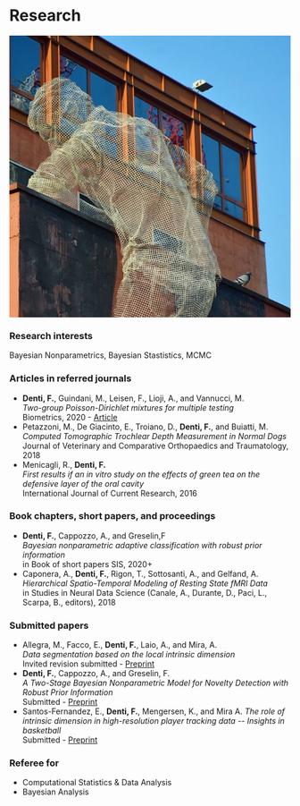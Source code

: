 # Research

<img align="center" src="images/tres4.jpg?raw=true"/>

### Research interests

Bayesian Nonparametrics, Bayesian Stastistics, MCMC 

### Articles in referred journals
* **Denti, F.**, Guindani, M., Leisen, F., Lioji, A., and Vannucci, M.  
*Two-group Poisson-Dirichlet mixtures for multiple testing*  
Biometrics, 2020 - [Article](https://onlinelibrary.wiley.com/doi/10.1111/biom.13314)
* Petazzoni, M., De Giacinto, E., Troiano, D., **Denti, F.**, and Buiatti, M.  
*Computed Tomographic Trochlear Depth Measurement in Normal Dogs*  
Journal of Veterinary and Comparative Orthopaedics and Traumatology, 2018
*  Menicagli, R., **Denti, F.**  
*First results if an in vitro study on the effects of green tea on the defensive layer of the oral cavity*  
International Journal of Current Research, 2016  


### Book chapters, short papers, and proceedings

* **Denti, F.**, Cappozzo, A., and Greselin,F  
*Bayesian nonparametric adaptive classification with robust prior information*  
in Book of short papers SIS, 2020+
* Caponera, A., **Denti, F.**, Rigon, T., Sottosanti, A., and Gelfand, A.  
*Hierarchical Spatio-Temporal Modeling of Resting State fMRI Data*  
in Studies in Neural Data Science (Canale, A., Durante, D., Paci, L., Scarpa, B., editors), 2018

### Submitted papers

* Allegra, M., Facco, E., **Denti, F.**, Laio, A., and Mira, A.  
*Data segmentation based on the local intrinsic dimension*  
Invited revision submitted - [Preprint](https://arxiv.org/abs/1902.10459)
*  **Denti, F.**, Cappozzo, A., and Greselin, F.  
*A Two-Stage Bayesian Nonparametric Model for Novelty Detection with Robust Prior Information*  
Submitted - [Preprint](http://---)
* Santos-Fernandez, E., **Denti, F.**, Mengersen, K., and Mira A.
*The role of intrinsic dimension in high-resolution player tracking data -- Insights in basketball*  
Submitted - [Preprint](https://arxiv.org/abs/2002.04148)

### Referee for
+ Computational Statistics & Data Analysis
+ Bayesian Analysis